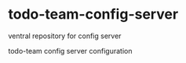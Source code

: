 # todo-team-config-server
ventral repository for config server


todo-team config server configuration
